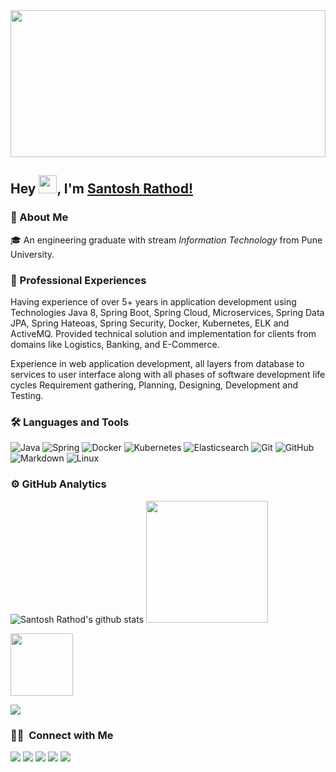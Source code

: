 <img  width="100%" height="235px" src="https://github.com/rathodsantosh/rathodsantosh/blob/master/banner.png">

## Hey <img src="https://github.com/rathodsantosh/TheDudeThatCode/blob/master/Assets/Hi.gif" width="29px">, I'm [Santosh Rathod!](https://rathodsantosh.github.io)

### 🚀 About Me 
🎓 An engineering graduate with stream <i>Information Technology</i> from Pune University.

### 🙌 Professional Experiences 

Having experience of over 5+ years in application development using Technologies Java 8, Spring Boot, Spring Cloud, Microservices, Spring Data JPA, Spring Hateoas, Spring Security, Docker, Kubernetes, ELK and ActiveMQ.
Provided technical solution and implementation for clients from domains like Logistics, Banking, and E-Commerce.

Experience in web application development, all layers from database to services to user interface along with all phases of software development life cycles Requirement gathering, Planning, Designing, Development and Testing.

### 🛠 Languages and Tools
![Java](https://img.shields.io/badge/-JAVA-%23E44D27?style=for-the-badge&logo=java&logoColor=ffffff)
![Spring](https://img.shields.io/badge/-Spring-339933?style=for-the-badge&logo=spring&logoColor=ffffff)
![Docker](http://img.shields.io/badge/-Docker-0078D6?style=for-the-badge&logo=docker&logoColor=ffffff)
![Kubernetes](http://img.shields.io/badge/-Kubernetes-0078D6?style=for-the-badge&logo=kubernetes&logoColor=ffffff)
![Elasticsearch](https://img.shields.io/badge/Elasticsearch-000000?style=for-the-badge&logo=elasticsearch&logoColor=white)
![Git](https://img.shields.io/badge/-Git-%23F05032?style=for-the-badge&logo=git&logoColor=%23ffffff)
![GitHub](https://img.shields.io/badge/-GitHub-181717?style=for-the-badge&logo=github)
<br>
![Markdown](https://img.shields.io/badge/Markdown-000000?style=for-the-badge&logo=markdown&logoColor=white)
![Linux](http://img.shields.io/badge/-Linux-0078D6?style=for-the-badge&logo=linux&logoColor=ffffff)
<br/>

### ⚙ GitHub Analytics

![Santosh Rathod's github stats](https://github-readme-stats.vercel.app/api?username=rathodsantosh&show_icons=true&title_color=fff&icon_color=79ff97&text_color=9f9f9f&bg_color=151515) <img height="195em" src="https://github-readme-stats-eight-theta.vercel.app/api/top-langs/?username=rathodsantosh&layout=compact&langs_count=8&theme=algolia"/>

<img src="https://i.giphy.com/media/KzJkzjggfGN5Py6nkT/200.webp" width="100">

![](https://komarev.com/ghpvc/?username=rathodsantosh&label=PROFILE+VIEWS)

### 🤝🏻 &nbsp;Connect with Me
[<img src="https://img.shields.io/badge/twitter-%231DA1F2.svg?&style=for-the-badge&logo=twitter&logoColor=white" />](https://twitter.com/santoshrathod55) [<img src="https://img.shields.io/badge/medium-%2312100E.svg?&style=for-the-badge&logo=medium&logoColor=white" />](https://medium.com/@rathodsantosh)  [<img src="https://img.shields.io/badge/linkedin-%230077B5.svg?&style=for-the-badge&logo=linkedin&logoColor=white" />](https://www.linkedin.com/in/rathodsantosh/) <!--[<img src = "https://img.shields.io/badge/instagram-%23E4405F.svg?&style=for-the-badge&logo=instagram&logoColor=white">](https://www.instagram.com/rathodsantosh/) --> [<img src = "https://img.shields.io/badge/facebook-%231877F2.svg?&style=for-the-badge&logo=facebook&logoColor=white">](https://www.facebook.com/santoshrathod55) [<img src = "https://img.shields.io/badge/WHATSAPP-%2325D366.svg?&style=for-the-badge&logo=whatsapp&logoColor=white">](https://wa.me/+917709164643?text=Hi!%20Santosh)